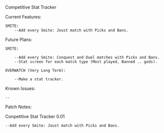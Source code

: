 Competitive Stat Tracker

Current Features:

	SMITE: 
		--Add every Smite: Joust match with Picks and Bans.

Future Plans: 
	

	SMITE:

		--Add every Smite: Conquest and Duel matches with Picks and Bans.
		--Stat screen for each match type (Most played, Banned .. gods).

	OVERWATCH (Very Long Term):
		
		--Make a stat tracker.


Known Issues:

	--

Patch Notes:

Conpetitive Stat Tracker 0.01

	--Add every Smite: Joust match with Picks and Bans.

